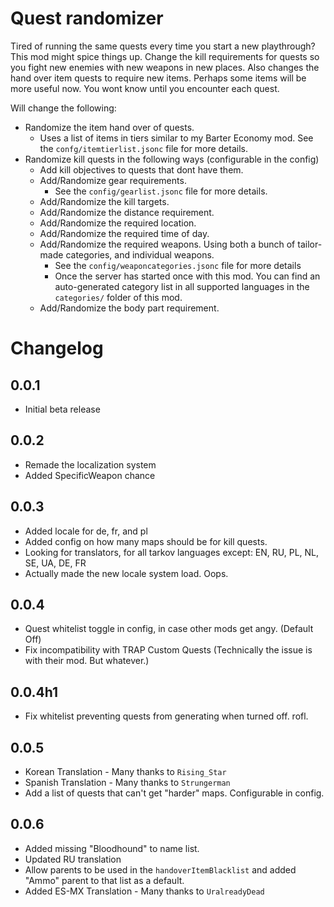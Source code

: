 # Quest randomizer
Tired of running the same quests every time you start a new playthrough? This mod might spice things up. Change the kill requirements for quests so you fight new enemies with new weapons in new places. Also changes the hand over item quests to require new items. Perhaps some items will be more useful now. You wont know until you encounter each quest.

Will change the following:
- Randomize the item hand over of quests.
    - Uses a list of items in tiers similar to my Barter Economy mod. See the ``confg/itemtierlist.jsonc`` file for more details.
- Randomize kill quests in the following ways (configurable in the config)
    - Add kill objectives to quests that dont have them.
    - Add/Randomize gear requirements.
        - See the ``config/gearlist.jsonc`` file for more details.
    - Add/Randomize the kill targets.
    - Add/Randomize the distance requirement.
    - Add/Randomize the required location.
    - Add/Randomize the required time of day.
    - Add/Randomize the required weapons. Using both a bunch of tailor-made categories, and individual weapons.
        - See the ``config/weaponcategories.jsonc`` file for more details
        - Once the server has started once with this mod. You can find an auto-generated category list in all supported languages in the ``categories/`` folder of this mod.
    - Add/Randomize the body part requirement.

# Changelog
## 0.0.1
- Initial beta release

## 0.0.2
- Remade the localization system
- Added SpecificWeapon chance

## 0.0.3
- Added locale for de, fr, and pl
- Added config on how many maps should be for kill quests. 
- Looking for translators, for all tarkov languages except: EN, RU, PL, NL, SE, UA, DE, FR
- Actually made the new locale system load. Oops. 

## 0.0.4
- Quest whitelist toggle in config, in case other mods get angy. (Default Off)
- Fix incompatibility with TRAP Custom Quests (Technically the issue is with their mod. But whatever.)

## 0.0.4h1
- Fix whitelist preventing quests from generating when turned off. rofl. 

## 0.0.5
- Korean Translation - Many thanks to ``Rising_Star``
- Spanish Translation - Many thanks to ``Strungerman``
- Add a list of quests that can't get "harder" maps. Configurable in config.

## 0.0.6
- Added missing "Bloodhound" to name list. 
- Updated RU translation
- Allow parents to be used in the ``handoverItemBlacklist`` and added "Ammo" parent to that list as a default.
- Added ES-MX Translation - Many thanks to ``UralreadyDead``